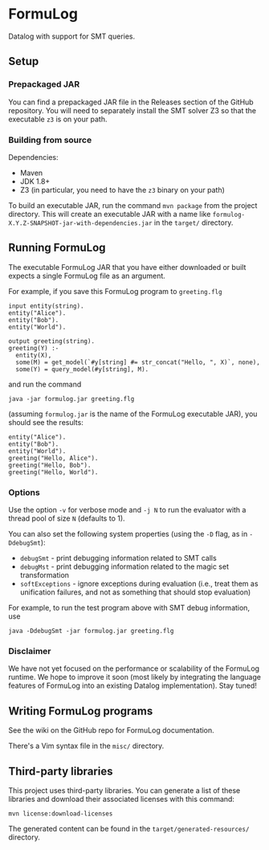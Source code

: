 # FormuLog 
Datalog with support for SMT queries.

## Setup

### Prepackaged JAR

You can find a prepackaged JAR file in the Releases section of the GitHub
repository. You will need to separately install the SMT solver Z3 so that the
executable `z3` is on your path.

### Building from source

Dependencies:

* Maven
* JDK 1.8+
* Z3 (in particular, you need to have the `z3` binary on your path)

To build an executable JAR, run the command `mvn package` from the project
directory. This will create an executable JAR with a name like 
`formulog-X.Y.Z-SNAPSHOT-jar-with-dependencies.jar` in the `target/`
directory.

## Running FormuLog

The executable FormuLog JAR that you have either downloaded or built expects a
single FormuLog file as an argument.

For example, if you save this FormuLog program to `greeting.flg`

```
input entity(string).
entity("Alice").
entity("Bob").
entity("World").

output greeting(string).
greeting(Y) :-
  entity(X),
  some(M) = get_model(`#y[string] #= str_concat("Hello, ", X)`, none),
  some(Y) = query_model(#y[string], M).
```

and run the command

```
java -jar formulog.jar greeting.flg 
```

(assuming `formulog.jar` is the name of the FormuLog executable JAR), you
should see the results:

```
entity("Alice").
entity("Bob").
entity("World").
greeting("Hello, Alice").
greeting("Hello, Bob").
greeting("Hello, World").
```

### Options

Use the option `-v` for verbose mode and `-j N` to run the evaluator with a
thread pool of size `N` (defaults to 1).

You can also set the following system properties (using the `-D` flag, as in
`-DdebugSmt`):

* `debugSmt` - print debugging information related to SMT calls
* `debugMst` - print debugging information related to the magic set
  transformation
* `softExceptions` - ignore exceptions during evaluation (i.e., treat them as
  unification failures, and not as something that should stop evaluation)

For example, to run the test program above with SMT debug information, use

```
java -DdebugSmt -jar formulog.jar greeting.flg
```

### Disclaimer

We have not yet focused on the performance or scalability of the FormuLog
runtime. We hope to improve it soon (most likely by integrating the language
features of FormuLog into an existing Datalog implementation). Stay tuned!

## Writing FormuLog programs

See the wiki on the GitHub repo for FormuLog documentation. 

There's a Vim syntax file in the `misc/` directory.

## Third-party libraries

This project uses third-party libraries. You can generate a list of these
libraries and download their associated licenses with this command:

```
mvn license:download-licenses
```

The generated content can be found in the `target/generated-resources/` directory.
